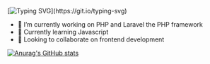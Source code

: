
[![Typing SVG](https://readme-typing-svg.herokuapp.com/?lines=+Hi+there+👋;I’m+Álisson+Marques+Miquelace;Web+developer;)](https://git.io/typing-svg)


- 🔭 I’m currently working on PHP and Laravel the PHP framework
- 🌱 Currently learning Javascript
- 👯 Looking to collaborate on frontend development


[![Anurag's GitHub stats](https://github-readme-stats.vercel.app/api?username=alissonthx&show_icons=true&theme=tokyonight)](https://github.com/anuraghazra/github-readme-stats)




